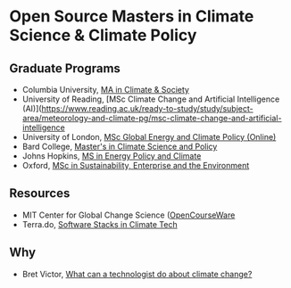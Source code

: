 # Open Source Masters in Climate Science & Climate Policy 

## Graduate Programs
- Columbia University, [MA in Climate & Society](https://climatesociety.ei.columbia.edu/)
- University of Reading, [MSc Climate Change and Artificial Intelligence (AI)](https://www.reading.ac.uk/ready-to-study/study/subject-area/meteorology-and-climate-pg/msc-climate-change-and-artificial-intelligence
- University of London, [MSc Global Energy and Climate Policy (Online)](https://www.soas.ac.uk/study/find-course/msc-global-energy-and-climate-policy-online)
- Bard College, [Master's in Climate Science and Policy](https://gps.bard.edu/academics/ms-in-climate-science-and-policy)
- Johns Hopkins, [MS in Energy Policy and Climate](https://advanced.jhu.edu/academics/graduate/ms-energy-policy-climate/)
- Oxford, [MSc in Sustainability, Enterprise and the Environment](https://www.ox.ac.uk/admissions/graduate/courses/msc-sustainability-enterprise-environment)


## Resources 
- MIT Center for Global Change Science ([OpenCourseWare](https://cgcs.mit.edu/education-outreach/mit-opencourseware)
- Terra.do, [Software Stacks in Climate Tech](https://www.terra.do/climate-education/cohort-courses/software-stacks-in-climate-tech/?utm_source=drip&utm_medium=email&utm_campaign=Marketing+Email+-+Nov+29th&utm_source=drip&utm_medium=email&utm_campaign=Climate+Switch+-+Dec+7th)

## Why
- Bret Victor, [What can a technologist do about climate change?](http://worrydream.com/ClimateChange/)
